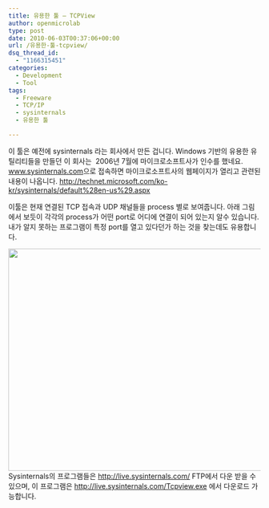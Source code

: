 ```yaml
---
title: 유용한 툴 – TCPView
author: openmicrolab
type: post
date: 2010-06-03T00:37:06+00:00
url: /유용한-툴-tcpview/
dsq_thread_id:
  - "1166315451"
categories:
  - Development
  - Tool
tags:
  - Freeware
  - TCP/IP
  - sysinternals
  - 유용한 툴

---
```

이 툴은 예전에 sysinternals 라는 회사에서 만든 겁니다. Windows 기반의 유용한 유틸리티들을 만들던 이 회사는&nbsp; 2006년 7월에 마이크로소프트사가 인수를 했네요. <span style="text-decoration: underline; color: rgb(48, 88, 210);"><a title="[http://www.sysinternals.com]로 이동합니다." target="_blank" href="http://www.sysinternals.com">www.sysinternals.com</a></span>으로 접속하면 마이크로소프트사의 웹페이지가 열리고 관련된 내용이 나옵니다. <span style="text-decoration: underline; color: rgb(48, 88, 210);"><a title="[http://technet.microsoft.com/ko-kr/sysinternals/default%28en-us%29.aspx]로 이동합니다." target="_blank" href="http://technet.microsoft.com/ko-kr/sysinternals/default%28en-us%29.aspx">http://technet.microsoft.com/ko-kr/sysinternals/default%28en-us%29.aspx</a></span>

이툴은 현재 연결된 TCP 접속과 UDP 채널들을 process 별로 보여줍니다. 아래 그림에서 보듯이 각각의 process가 어떤 port로 어디에 연결이 되어 있는지 알수 있습니다. 내가 알지 못하는 프로그램이 특정 port를 열고 있다던가 하는 것을 찾는데도 유용합니다.

<img loading="lazy" src="/images/1/cfile26.uf.151053104C0636835FC59F.jpg" class="aligncenter" width="577" height="443" alt="" filename="TCPView.jpg" filemime="image/jpeg" />  
Sysinternals의 프로그램들은 <span style="text-decoration: underline; color: rgb(48, 88, 210);"><a title="[http://live.sysinternals.com/]로 이동합니다." target="_blank" href="http://live.sysinternals.com/">http://live.sysinternals.com/</a></span> <span style="color: rgb(48, 88, 210);"></span>FTP에서 다운 받을 수 있으며, 이 프로그램은 <a title="[http://live.sysinternals.com/Tcpview.exe]로 이동합니다." target="_blank" href="http://live.sysinternals.com/Tcpview.exe">http://live.sysinternals.com/Tcpview.exe</a> 에서 다운로드 가능합니다.
